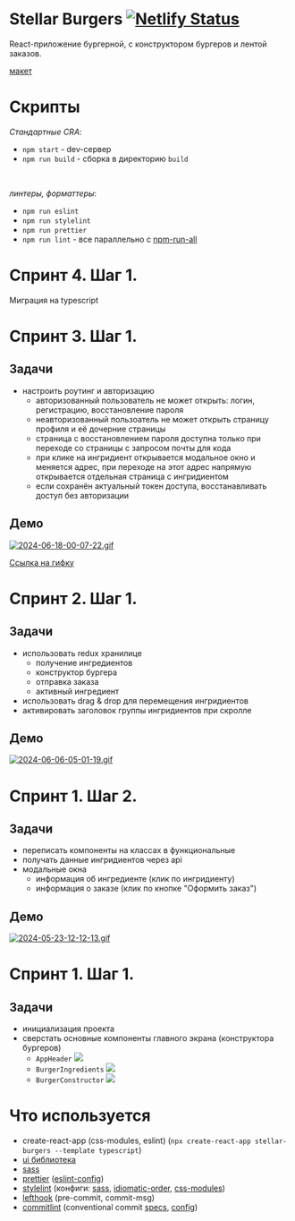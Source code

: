 # Stellar Burgers [![Netlify Status](https://api.netlify.com/api/v1/badges/0cdc7d13-db54-4edd-90fc-0d9a85ec95ff/deploy-status)](https://app.netlify.com/sites/starlit-wisp-9e886a/deploys)

React-приложение бургерной, с конструктором бургеров и лентой заказов.

[макет](https://www.figma.com/design/zFGN2O5xktHl9VmoOieq5E/React-_-%D0%9F%D1%80%D0%BE%D0%B5%D0%BA%D1%82%D0%BD%D1%8B%D0%B5-%D0%B7%D0%B0%D0%B4%D0%B0%D1%87%D0%B8_external_link?node-id=724-350&t=c3Vtvd1QyrQQygCF-4)

# Скрипты

_Стандартные CRA_:

- `npm start` - dev-сервер
- `npm run build` - сборка в директорию `build`

<br>

_линтеры, форматтеры_:

- `npm run eslint`
- `npm run stylelint`
- `npm run prettier`
- `npm run lint` - все параллельно с [npm-run-all](https://www.npmjs.com/package/npm-run-all)

# Спринт 4. Шаг 1.

Миграция на typescript

# Спринт 3. Шаг 1.

## Задачи

- настроить роутинг и авторизацию
  - авторизованный пользователь не может открыть: логин, регистрацию, восстановление пароля
  - неавторизованный пользоатель не может открыть страницу профиля и её дочерние страницы
  - страница с восстановлением пароля доступна только при переходе со страницы с запросом почты для кода
  - при клике на ингридиент открывается модальное окно и меняется адрес, при переходе на этот адрес напрямую открывается отдельная страница с ингридиентом
  - если сохранён актуальный токен доступа, восстанавливать доступ без авторизации

## Демо

[![2024-06-18-00-07-22.gif](https://i.postimg.cc/65h1DTKj/2024-06-18-00-07-22.gif)](https://postimg.cc/svvcWjv7)

[Ссылка на гифку](https://postimg.cc/svvcWjv7)

# Спринт 2. Шаг 1.

## Задачи

- использовать redux хранилице
  - получение ингредиентов
  - конструктор бургера
  - отправка заказа
  - активный ингредиент
- использовать drag & drop для перемещения ингридиентов
- активировать заголовок группы ингридиентов при скролле

## Демо

[![2024-06-06-05-01-19.gif](https://i.postimg.cc/C5fqfnCL/2024-06-06-05-01-19.gif)](https://postimg.cc/64t3k31D)

# Спринт 1. Шаг 2.

## Задачи

- переписать компоненты на классах в функциональные
- получать данные ингридиентов через api
- модальные окна
  - информация об ингредиенте (клик по ингридиенту)
  - информация о заказе (клик по кнопке "Оформить заказ")

## Демо

[![2024-05-23-12-12-13.gif](https://i.postimg.cc/sxPYwpsk/2024-05-23-12-12-13.gif)](https://postimg.cc/y3d3N3Jj)

# Спринт 1. Шаг 1.

## Задачи

- инициализация проекта
- сверстать основные компоненты главного экрана (конструктора бургеров)
  - `AppHeader`
    ![](https://pictures.s3.yandex.net/resources/Untitled_1618657736.png)
  - `BurgerIngredients`
    ![](https://pictures.s3.yandex.net/resources/12Untitled_1618657778.png)
  - `BurgerConstructor`
    ![](https://pictures.s3.yandex.net/resources/Untitled_1618657801.png)

# Что используется

- create-react-app (css-modules, eslint) (`npx create-react-app stellar-burgers --template typescript`)
- [ui библиотека](https://yandex-practicum.github.io/react-developer-burger-ui-components/docs/)
- [sass](https://www.npmjs.com/package/sass)
- [prettier](https://www.npmjs.com/package/prettier) ([eslint-config](https://www.npmjs.com/package/eslint-config-prettier))
- [stylelint](https://www.npmjs.com/package/stylelint) (конфиги: [sass](stylelint-config-standard-scss), [idiomatic-order](stylelint-config-idiomatic-order), [css-modules](stylelint-config-css-modules))
- [lefthook](https://www.npmjs.com/package/lefthook) (pre-commit, commit-msg)
- [commitlint](https://www.npmjs.com/package/@commitlint/cli) (conventional commit [specs](https://www.conventionalcommits.org/), [config](https://www.npmjs.com/package/@commitlint/config-conventional))
